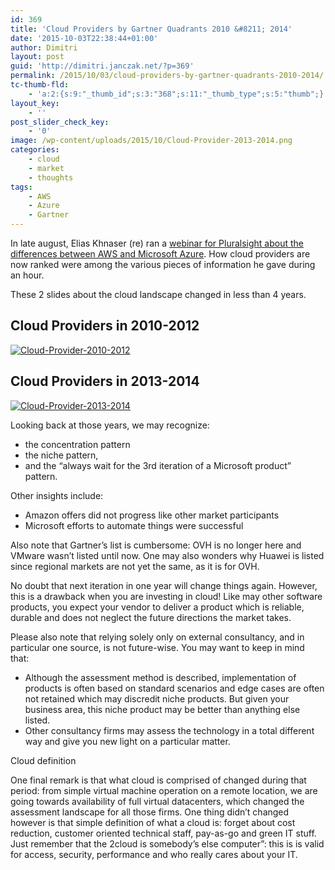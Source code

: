 ```yaml
---
id: 369
title: 'Cloud Providers by Gartner Quadrants 2010 &#8211; 2014'
date: '2015-10-03T22:38:44+01:00'
author: Dimitri
layout: post
guid: 'http://dimitri.janczak.net/?p=369'
permalink: /2015/10/03/cloud-providers-by-gartner-quadrants-2010-2014/
tc-thumb-fld:
    - 'a:2:{s:9:"_thumb_id";s:3:"368";s:11:"_thumb_type";s:5:"thumb";}'
layout_key:
    - ''
post_slider_check_key:
    - '0'
image: /wp-content/uploads/2015/10/Cloud-Provider-2013-2014.png
categories:
    - cloud
    - market
    - thoughts
tags:
    - AWS
    - Azure
    - Gartner
---
```


In late august, Elias Khnaser (re) ran a [webinar for Pluralsight about the differences between AWS and Microsoft Azure](http://blog.pluralsight.com/videos/microsoft-azure-amazon-aws). How cloud providers are now ranked were among the various pieces of information he gave during an hour.

These 2 slides about the cloud landscape changed in less than 4 years.

## Cloud Providers in 2010-2012

[![Cloud-Provider-2010-2012](http://dimitri.janczak.net/wp-content/uploads/2015/10/Cloud-Provider-2010-2012.png)](http://dimitri.janczak.net/wp-content/uploads/2015/10/Cloud-Provider-2010-2012.png)

## Cloud Providers in 2013-2014  
[![Cloud-Provider-2013-2014](http://dimitri.janczak.net/wp-content/uploads/2015/10/Cloud-Provider-2013-2014.png)](http://dimitri.janczak.net/wp-content/uploads/2015/10/Cloud-Provider-2013-2014.png)

Looking back at those years, we may recognize:

- the concentration pattern
- the niche pattern,
- and the “always wait for the 3rd iteration of a Microsoft product” pattern.

Other insights include:

- Amazon offers did not progress like other market participants
- Microsoft efforts to automate things were successful

Also note that Gartner’s list is cumbersome: OVH is no longer here and VMware wasn’t listed until now. One may also wonders why Huawei is listed since regional markets are not yet the same, as it is for OVH.

No doubt that next iteration in one year will change things again. However, this is a drawback when you are investing in cloud! Like may other software products, you expect your vendor to deliver a product which is reliable, durable and does not neglect the future directions the market takes.

Please also note that relying solely only on external consultancy, and in particular one source, is not future-wise. You may want to keep in mind that:

- Although the assessment method is described, implementation of products is often based on standard scenarios and edge cases are often not retained which may discredit niche products. But given your business area, this niche product may be better than anything else listed.
- Other consultancy firms may assess the technology in a total different way and give you new light on a particular matter.

Cloud definition

One final remark is that what cloud is comprised of changed during that period: from simple virtual machine operation on a remote location, we are going towards availability of full virtual datacenters, which changed the assessment landscape for all those firms. One thing didn’t changed however is that simple definition of what a cloud is: forget about cost reduction, customer oriented technical staff, pay-as-go and green IT stuff. Just remember that the 2cloud is somebody’s else computer”: this is is valid for access, security, performance and who really cares about your IT.